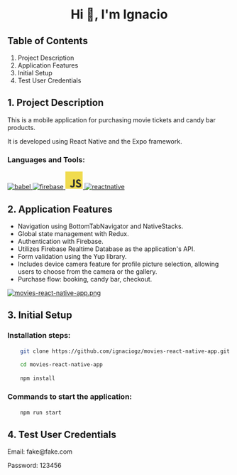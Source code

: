 <h1 align="center">Hi 👋, I'm Ignacio</h1>

<h2 align="left">Table of Contents</h2>

1. Project Description
2. Application Features
3. Initial Setup
4. Test User Credentials

<h2 align="left">1. Project Description</h2>

<p align="left">This is a mobile application for purchasing movie tickets and candy bar products.</p>
<p align="left">It is developed using React Native and the Expo framework.</p>

<h3 align="left">Languages and Tools:</h3>
<p align="left"> <a href="https://babeljs.io/" target="_blank" rel="noreferrer"> <img src="https://www.vectorlogo.zone/logos/babeljs/babeljs-icon.svg" alt="babel" width="40" height="40"/> </a> <a href="https://firebase.google.com/" target="_blank" rel="noreferrer"> <img src="https://www.vectorlogo.zone/logos/firebase/firebase-icon.svg" alt="firebase" width="40" height="40"/> </a> <a href="https://developer.mozilla.org/en-US/docs/Web/JavaScript" target="_blank" rel="noreferrer"> <img src="https://raw.githubusercontent.com/devicons/devicon/master/icons/javascript/javascript-original.svg" alt="javascript" width="40" height="40"/> </a> <a href="https://reactnative.dev/" target="_blank" rel="noreferrer"> <img src="https://reactnative.dev/img/header_logo.svg" alt="reactnative" width="40" height="40"/> </a> </p>


<h2 align="left">2. Application Features</h2>

- Navigation using BottomTabNavigator and NativeStacks.
- Global state management with Redux.
- Authentication with Firebase.
- Utilizes Firebase Realtime Database as the application's API.
- Form validation using the Yup library.
- Includes device camera feature for profile picture selection, allowing users to choose from the camera or the gallery.
- Purchase flow: booking, candy bar, checkout.

[![movies-react-native-app.png](https://i.postimg.cc/jqnKN6Cp/movies-react-native-app.png)](https://postimg.cc/Dmht3Xr6)


<h2 align="left">3. Initial Setup</h2>

<h3 align="left">Installation steps:</h3>

```bash
    git clone https://github.com/ignaciogz/movies-react-native-app.git
```

```bash
    cd movies-react-native-app
```

```bash
    npm install
```

<h3 align="left">Commands to start the application:</h3>

```bash
    npm run start
```


<h2 align="left">4. Test User Credentials</h2>

<p align="left">Email: fake@fake.com</p>
<p align="left">Password: 123456</p>
